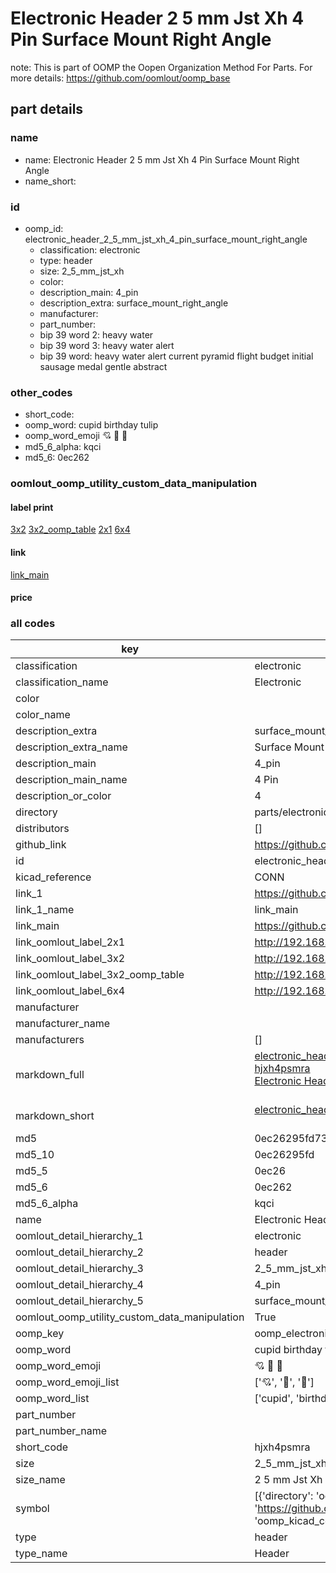 # Electronic Header 2 5 mm Jst Xh 4 Pin Surface Mount Right Angle  

note: This is part of OOMP the Oopen Organization Method For Parts. For more details: https://github.com/oomlout/oomp_base

##  part details
  







### name
* name: Electronic Header 2 5 mm Jst Xh 4 Pin Surface Mount Right Angle
* name_short: 
### id
* oomp_id: electronic_header_2_5_mm_jst_xh_4_pin_surface_mount_right_angle
  * classification: electronic
  * type: header
  * size: 2_5_mm_jst_xh
  * color: 
  * description_main: 4_pin
  * description_extra: surface_mount_right_angle
  * manufacturer: 
  * part_number: 
  * bip 39 word 2: heavy water
  * bip 39 word 3: heavy water alert
  * bip 39 word: heavy water alert current pyramid flight budget initial sausage medal gentle abstract

### other_codes
* short_code: 
* oomp_word: cupid birthday tulip
* oomp_word_emoji :cupid: :birthday: :tulip:
* md5_6_alpha: kqci
* md5_6: 0ec262






### oomlout_oomp_utility_custom_data_manipulation
#### label print
[3x2](http://192.168.1.245:1112/?label=oomp%20kqci)
[3x2_oomp_table](http://192.168.1.108:1112/?label=oomp%20kqci)
[2x1](http://192.168.1.242:1112/?label=oomp%20kqci)
[6x4](http://192.168.1.55:1112/?label=oomp%20kqci)    

#### link

[link_main](https://github.com/oomlout/oomlout_oomp_current_version_messy/tree/main/parts/electronic_header_2_5_mm_jst_xh_4_pin_surface_mount_right_angle)                              

#### price







### all codes 
| key | value |  
| --- | --- |  
| classification | electronic |  
| classification_name | Electronic |  
| color |  |  
| color_name |  |  
| description_extra | surface_mount_right_angle |  
| description_extra_name | Surface Mount Right Angle |  
| description_main | 4_pin |  
| description_main_name | 4 Pin |  
| description_or_color | 4 |  
| directory | parts/electronic_header_2_5_mm_jst_xh_4_pin_surface_mount_right_angle |  
| distributors | [] |  
| github_link | https://github.com/oomlout/oomlout_oomp_part_src/tree/main/parts/electronic_header_2_5_mm_jst_xh_4_pin_surface_mount_right_angle |  
| id | electronic_header_2_5_mm_jst_xh_4_pin_surface_mount_right_angle |  
| kicad_reference | CONN |  
| link_1 | https://github.com/oomlout/oomlout_oomp_current_version_messy/tree/main/parts/electronic_header_2_5_mm_jst_xh_4_pin_surface_mount_right_angle |  
| link_1_name | link_main |  
| link_main | https://github.com/oomlout/oomlout_oomp_current_version_messy/tree/main/parts/electronic_header_2_5_mm_jst_xh_4_pin_surface_mount_right_angle |  
| link_oomlout_label_2x1 | http://192.168.1.242:1112/?label=oomp%20kqci |  
| link_oomlout_label_3x2 | http://192.168.1.245:1112/?label=oomp%20kqci |  
| link_oomlout_label_3x2_oomp_table | http://192.168.1.108:1112/?label=oomp%20kqci |  
| link_oomlout_label_6x4 | http://192.168.1.55:1112/?label=oomp%20kqci |  
| manufacturer |  |  
| manufacturer_name |  |  
| manufacturers | [] |  
| markdown_full | [electronic_header_2_5_mm_jst_xh_4_pin_surface_mount_right_angle](https://github.com/oomlout/oomlout_oomp_current_version_messy/tree/main/parts/electronic_header_2_5_mm_jst_xh_4_pin_surface_mount_right_angle)<br>[hjxh4psmra](https://github.com/oomlout/oomlout_oomp_current_version_messy/tree/main/parts/electronic_header_2_5_mm_jst_xh_4_pin_surface_mount_right_angle)<br>[Electronic Header 2 5 Mm Jst Xh 4 Pin Surface Mount Right Angle](https://github.com/oomlout/oomlout_oomp_current_version_messy/tree/main/parts/electronic_header_2_5_mm_jst_xh_4_pin_surface_mount_right_angle)<br><br> |  
| markdown_short | [electronic_header_2_5_mm_jst_xh_4_pin_surface_mount_right_angle](https://github.com/oomlout/oomlout_oomp_current_version_messy/tree/main/parts/electronic_header_2_5_mm_jst_xh_4_pin_surface_mount_right_angle)<br><br> |  
| md5 | 0ec26295fd73e3b163d783600c7df353 |  
| md5_10 | 0ec26295fd |  
| md5_5 | 0ec26 |  
| md5_6 | 0ec262 |  
| md5_6_alpha | kqci |  
| name | Electronic Header 2 5 mm Jst Xh 4 Pin Surface Mount Right Angle |  
| oomlout_detail_hierarchy_1 | electronic |  
| oomlout_detail_hierarchy_2 | header |  
| oomlout_detail_hierarchy_3 | 2_5_mm_jst_xh |  
| oomlout_detail_hierarchy_4 | 4_pin |  
| oomlout_detail_hierarchy_5 | surface_mount_right_angle |  
| oomlout_oomp_utility_custom_data_manipulation | True |  
| oomp_key | oomp_electronic_header_2_5_mm_jst_xh_4_pin_surface_mount_right_angle |  
| oomp_word | cupid birthday tulip |  
| oomp_word_emoji | :cupid: :birthday: :tulip: |  
| oomp_word_emoji_list | [':cupid:', ':birthday:', ':tulip:'] |  
| oomp_word_list | ['cupid', 'birthday', 'tulip'] |  
| part_number |  |  
| part_number_name |  |  
| short_code | hjxh4psmra |  
| size | 2_5_mm_jst_xh |  
| size_name | 2 5 mm Jst Xh |  
| symbol | [{'directory': 'oomlout_oomp_symbol_bot/symbols/kicad_connector_conn_01x04_pin//working/working.kicad_sym', 'index': 0, 'link': 'https://github.com/oomlout/oomlout_oomp_symbol_bot/tree/main/symbols/kicad_connector_conn_01x04_pin', 'oomp_key': 'oomp_kicad_connector_conn_01x04_pin'}] |  
| type | header |  
| type_name | Header |  
